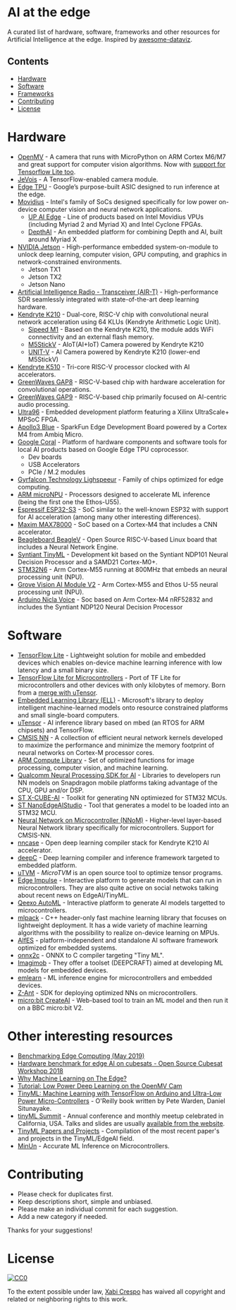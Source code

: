 # AI at the edge

A curated list of hardware, software, frameworks and other resources for Artificial Intelligence at the edge. Inspired by [awesome-dataviz](https://github.com/fasouto/awesome-dataviz).


## Contents
- [Hardware](#hardware)
- [Software](#software)
- [Frameworks](#frameworks)
- [Contributing](#other-interesting-resources)
- [License](#license)

# Hardware
- [OpenMV](http://docs.openmv.io) - A camera that runs with MicroPython on ARM Cortex M6/M7 and great support for computer vision algorithms. Now with [support for Tensorflow Lite too](https://openmv.io/blogs/news/tensorflow-lite-and-person-detection).
- [JeVois](http://jevois.org/) - A TensorFlow-enabled camera module.
- [Edge TPU](https://cloud.google.com/edge-tpu/) - Google’s purpose-built ASIC designed to run inference at the edge.
- [Movidius](https://www.movidius.com) - Intel's family of SoCs designed specifically for low power on-device computer vision and neural network applications.
    - [UP AI Edge](https://up-shop.org/25-up-ai-edge) - Line of products based on Intel Movidius VPUs (including Myriad 2 and Myriad X) and Intel Cyclone FPGAs.
    - [DepthAI](https://www.crowdsupply.com/luxonis/depthai) - An embedded platform for combining Depth and AI, built around Myriad X
- [NVIDIA Jetson](https://www.nvidia.com/en-us/autonomous-machines/embedded-systems/) - High-performance embedded system-on-module to unlock deep learning, computer vision, GPU computing, and graphics in network-constrained environments.
    - Jetson TX1
    - Jetson TX2
    - Jetson Nano
- [Artificial Intelligence Radio - Transceiver (AIR-T)](https://www.crowdsupply.com/deepwave-digital/air-t) - High-performance SDR seamlessly integrated with state-of-the-art deep learning hardware.
- [Kendryte K210](https://canaan.io/product/kendryteai) - Dual-core, RISC-V chip with convolutional neural network acceleration using 64 KLUs (Kendryte Arithmetic Logic Unit).
    - [Sipeed M1](http://en.dan.sipeed.com/) - Based on the Kendryte K210, the module adds WiFi connectivity and an external flash memory.
    - [M5StickV](https://docs.m5stack.com/#/en/core/m5stickv) - AIoT(AI+IoT) Camera powered by Kendryte K210
    - [UNIT-V](https://docs.m5stack.com/#/en/unit/unitv) - AI Camera powered by Kendryte K210 (lower-end M5StickV)
- [Kendryte K510](https://canaan.io/product/kendryteai) - Tri-core RISC-V processor clocked with AI accelerators.
- [GreenWaves GAP8](https://greenwaves-technologies.com/gap8_mcu_ai/) - RISC-V-based chip with hardware acceleration for convolutional operations.
- [GreenWaves GAP9](https://greenwaves-technologies.com/gap9_processor/) - RISC-V-based chip primarily focused on AI-centric audio processing.
- [Ultra96](https://www.96boards.ai/products/ultra96/) - Embedded development platform featuring a Xilinx UltraScale+ MPSoC FPGA.
- [Apollo3 Blue](https://www.sparkfun.com/products/15170) - SparkFun Edge Development Board powered by a Cortex M4 from Ambiq Micro.
- [Google Coral](https://coral.ai/) - Platform of hardware components and software tools for local AI products based on Google Edge TPU coprocessor.
    - Dev boards
    - USB Accelerators
    - PCIe / M.2 modules
- [Gyrfalcon Technology Lighspeeur](https://www.gyrfalcontech.ai/solutions/) - Family of chips optimized for edge computing.
- [ARM microNPU](https://www.arm.com/products/silicon-ip-cpu/machine-learning/ethos-u55) - Processors designed to accelerate ML inference (being the first one the Ethos-U55).
- [Espressif ESP32-S3](https://www.espressif.com/en/products/socs/esp32-s3) - SoC similar to the well-known ESP32 with support for AI acceleration (among many other interesting differences).
- [Maxim MAX78000](https://www.maximintegrated.com/en/products/microcontrollers/MAX78000.html) - SoC based on a Cortex-M4 that includes a CNN accelerator.
- [Beagleboard BeagleV](https://beagleboard.org/beaglev) - Open Source RISC-V-based Linux board that includes a Neural Network Engine.
- [Syntiant TinyML](https://www.syntiant.com/tinyml) - Development kit based on the Syntiant NDP101 Neural Decision Processor and a SAMD21 Cortex-M0+.
- [STM32N6](https://www.st.com/en/microcontrollers-microprocessors/stm32n6-series.html) - Arm Cortex-M55 running at 800MHz that embeds an neural processing unit (NPU).
- [Grove Vision AI Module V2](https://www.seeedstudio.com/Grove-Vision-AI-Module-V2-p-5851.html) - Arm Cortex-M55 and Ethos U-55 neural processing unit (NPU).
- [Arduino Nicla Voice](https://docs.arduino.cc/hardware/nicla-voice) - Soc based on Arm Cortex-M4 nRF52832 and includes the Syntiant NDP120 Neural Decision Processor 

# Software
- [TensorFlow Lite](https://www.tensorflow.org/lite/) - Lightweight solution for mobile and embedded devices which enables on-device machine learning inference with low latency and a small binary size.
- [TensorFlow Lite for Microcontrollers](https://www.tensorflow.org/lite/microcontrollers) - Port of TF Lite for microcontrollers and other devices with only kilobytes of memory. Born from a [merge with uTensor](https://os.mbed.com/blog/entry/uTensor-and-Tensor-Flow-Announcement/).
- [Embedded Learning Library (ELL)](https://github.com/Microsoft/ELL) - Microsoft's library to deploy intelligent machine-learned models onto resource constrained platforms and small single-board computers.
- [uTensor](https://github.com/uTensor/uTensor) - AI inference library based on mbed (an RTOS for ARM chipsets) and TensorFlow.
- [CMSIS NN](https://arm-software.github.io/CMSIS_5/NN/html/index.html) - A collection of efficient neural network kernels developed to maximize the performance and minimize the memory footprint of neural networks on Cortex-M processor cores.
- [ARM Compute Library](https://developer.arm.com/technologies/compute-library) - Set of optimized functions for image processing, computer vision, and machine learning.
- [Qualcomm Neural Processing SDK for AI](https://developer.qualcomm.com/software/qualcomm-neural-processing-sdk) - Libraries to developers run NN models on Snapdragon mobile platforms taking advantage of the CPU, GPU and/or DSP.
- [ST X-CUBE-AI](https://www.st.com/en/embedded-software/x-cube-ai.html) - Toolkit for generating NN optimiezed for STM32 MCUs.
- [ST NanoEdgeAIStudio](https://www.st.com/content/st_com/en/campaigns/nanoedgeaistudio.html) - Tool that generates a model to be loaded into an STM32 MCU.
- [Neural Network on Microcontroller (NNoM)](https://github.com/majianjia/nnom) - Higher-level layer-based Neural Network library specifically for microcontrollers. Support for CMSIS-NN.
- [nncase](https://github.com/kendryte/nncase) - Open deep learning compiler stack for Kendryte K210 AI accelerator.
- [deepC](https://github.com/ai-techsystems/dnnCompiler) - Deep learning compiler and inference framework targeted to embedded platform.
- [uTVM](https://tvm.apache.org/2020/06/04/tinyml-how-tvm-is-taming-tiny) - *MicroTVM* is an open source tool to optimize tensor programs.
- [Edge Impulse](https://edgeimpulse.com/) - Interactive platform to generate models that can run in microcontrollers. They are also quite active on social netwoks talking about recent news on EdgeAI/TinyML.
- [Qeexo AutoML](https://qeexo.com/ml-platform/) - Interactive platform to generate AI models targetted to microcontrollers.
- [mlpack](https://www.mlpack.org) - C++ header-only fast machine learning library that focuses on lightweight deployment. It has a wide variety of machine learning algorithms with the possibility to realize on-device learning on MPUs. 
- [AIfES](https://github.com/Fraunhofer-IMS/AIfES_for_Arduino) - platform-independent and standalone AI software framework optimized for embedded systems.
- [onnx2c](https://github.com/kraiskil/onnx2c) - ONNX to C compiler targeting "Tiny ML".
- [Imagimob](https://www.imagimob.com/) - They offer a toolset (DEEPCRAFT) aimed at developing ML models for embedded devices.
- [emlearn](https://github.com/emlearn/emlearn) - ML inference engine for microcontrollers and embedded devices.
- [Z-Ant](https://github.com/ZantFoundation/Z-Ant) - SDK for deploying optimized NNs on microcontrollers.
- [micro:bit CreateAI](https://createai.microbit.org/) - Web-based tool to train an ML model and then run it on a BBC micro:bit V2.

# Other interesting resources
- [Benchmarking Edge Computing (May 2019)](https://medium.com/@aallan/benchmarking-edge-computing-ce3f13942245)
- [Hardware benchmark for edge AI on cubesats - Open Source Cubesat Workshop 2018](https://github.com/crespum/oscw18-edge-ai)
- [Why Machine Learning on The Edge?](https://towardsdatascience.com/why-machine-learning-on-the-edge-92fac32105e6)
- [Tutorial: Low Power Deep Learning on the OpenMV Cam](https://community.arm.com/innovation/b/blog/posts/low-power-deep-learning-on-openmv-cam)
- [TinyML: Machine Learning with TensorFlow on Arduino and Ultra-Low Power Micro-Controllers](http://shop.oreilly.com/product/0636920254508.do) - O'Reilly book written by Pete Warden, Daniel Situnayake.
- [tinyML Summit](https://www.tinymlsummit.org/) - Annual conference and monthly meetup celebrated in California, USA. Talks and slides are usually [available from the website](https://www.tinymlsummit.org/#meetups).
- [TinyML Papers and Projects](https://github.com/gigwegbe/tinyml-papers-and-projects) - Compilation of the most recent paper's and projects in the TinyML/EdgeAI field.
- [MinUn](https://github.com/ShikharJ/MinUn) - Accurate ML Inference on Microcontrollers.

# Contributing
- Please check for duplicates first.
- Keep descriptions short, simple and unbiased.
- Please make an individual commit for each suggestion.
- Add a new category if needed.

Thanks for your suggestions!

# License
[![CC0](https://licensebuttons.net/p/zero/1.0/88x31.png)](https://creativecommons.org/publicdomain/zero/1.0/)

To the extent possible under law, [Xabi Crespo](https://crespum.eu/) has waived all copyright and related or neighboring rights to this work.
